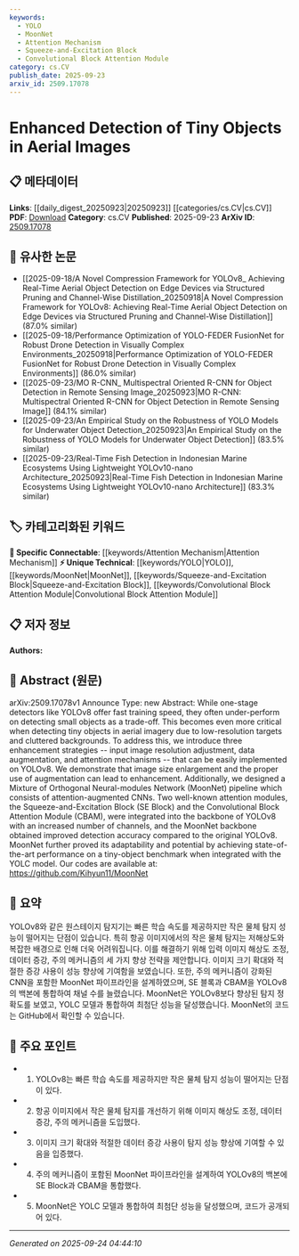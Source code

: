 ```yaml
---
keywords:
  - YOLO
  - MoonNet
  - Attention Mechanism
  - Squeeze-and-Excitation Block
  - Convolutional Block Attention Module
category: cs.CV
publish_date: 2025-09-23
arxiv_id: 2509.17078
---
```


<!-- KEYWORD_LINKING_METADATA:
{
  "processed_timestamp": "2025-09-24T04:44:10.837658",
  "vocabulary_version": "1.0",
  "selected_keywords": [
    "YOLO",
    "MoonNet",
    "Attention Mechanism",
    "Squeeze-and-Excitation Block",
    "Convolutional Block Attention Module"
  ],
  "rejected_keywords": [],
  "similarity_scores": {
    "YOLO": 0.85,
    "MoonNet": 0.8,
    "Attention Mechanism": 0.9,
    "Squeeze-and-Excitation Block": 0.8,
    "Convolutional Block Attention Module": 0.8
  },
  "extraction_method": "AI_prompt_based",
  "budget_applied": true,
  "candidates_json": {
    "candidates": [
      {
        "surface": "YOLOv8",
        "canonical": "YOLO",
        "aliases": [
          "YOLOv8",
          "You Only Look Once"
        ],
        "category": "unique_technical",
        "rationale": "YOLO is a well-known object detection framework, and its mention helps link to discussions on object detection techniques.",
        "novelty_score": 0.7,
        "connectivity_score": 0.9,
        "specificity_score": 0.8,
        "link_intent_score": 0.85
      },
      {
        "surface": "MoonNet",
        "canonical": "MoonNet",
        "aliases": [
          "Mixture of Orthogonal Neural-modules Network"
        ],
        "category": "unique_technical",
        "rationale": "MoonNet is a novel architecture introduced in this paper, providing a unique contribution to the field.",
        "novelty_score": 0.9,
        "connectivity_score": 0.7,
        "specificity_score": 0.9,
        "link_intent_score": 0.8
      },
      {
        "surface": "Attention Mechanisms",
        "canonical": "Attention Mechanism",
        "aliases": [
          "Attention Module"
        ],
        "category": "specific_connectable",
        "rationale": "Attention mechanisms are crucial for enhancing model performance, linking to broader discussions on model improvement.",
        "novelty_score": 0.5,
        "connectivity_score": 0.85,
        "specificity_score": 0.7,
        "link_intent_score": 0.9
      },
      {
        "surface": "Squeeze-and-Excitation Block",
        "canonical": "Squeeze-and-Excitation Block",
        "aliases": [
          "SE Block"
        ],
        "category": "unique_technical",
        "rationale": "The SE Block is a specific attention module that enhances model performance, relevant for linking to attention mechanism discussions.",
        "novelty_score": 0.65,
        "connectivity_score": 0.75,
        "specificity_score": 0.85,
        "link_intent_score": 0.8
      },
      {
        "surface": "Convolutional Block Attention Module",
        "canonical": "Convolutional Block Attention Module",
        "aliases": [
          "CBAM"
        ],
        "category": "unique_technical",
        "rationale": "CBAM is a specific attention module that enhances model performance, relevant for linking to attention mechanism discussions.",
        "novelty_score": 0.7,
        "connectivity_score": 0.75,
        "specificity_score": 0.85,
        "link_intent_score": 0.8
      }
    ],
    "ban_list_suggestions": [
      "enhancement strategies",
      "state-of-the-art performance"
    ]
  },
  "decisions": [
    {
      "candidate_surface": "YOLOv8",
      "resolved_canonical": "YOLO",
      "decision": "linked",
      "scores": {
        "novelty": 0.7,
        "connectivity": 0.9,
        "specificity": 0.8,
        "link_intent": 0.85
      }
    },
    {
      "candidate_surface": "MoonNet",
      "resolved_canonical": "MoonNet",
      "decision": "linked",
      "scores": {
        "novelty": 0.9,
        "connectivity": 0.7,
        "specificity": 0.9,
        "link_intent": 0.8
      }
    },
    {
      "candidate_surface": "Attention Mechanisms",
      "resolved_canonical": "Attention Mechanism",
      "decision": "linked",
      "scores": {
        "novelty": 0.5,
        "connectivity": 0.85,
        "specificity": 0.7,
        "link_intent": 0.9
      }
    },
    {
      "candidate_surface": "Squeeze-and-Excitation Block",
      "resolved_canonical": "Squeeze-and-Excitation Block",
      "decision": "linked",
      "scores": {
        "novelty": 0.65,
        "connectivity": 0.75,
        "specificity": 0.85,
        "link_intent": 0.8
      }
    },
    {
      "candidate_surface": "Convolutional Block Attention Module",
      "resolved_canonical": "Convolutional Block Attention Module",
      "decision": "linked",
      "scores": {
        "novelty": 0.7,
        "connectivity": 0.75,
        "specificity": 0.85,
        "link_intent": 0.8
      }
    }
  ]
}
-->

# Enhanced Detection of Tiny Objects in Aerial Images

## 📋 메타데이터

**Links**: [[daily_digest_20250923|20250923]] [[categories/cs.CV|cs.CV]]
**PDF**: [Download](https://arxiv.org/pdf/2509.17078.pdf)
**Category**: cs.CV
**Published**: 2025-09-23
**ArXiv ID**: [2509.17078](https://arxiv.org/abs/2509.17078)

## 🔗 유사한 논문
- [[2025-09-18/A Novel Compression Framework for YOLOv8_ Achieving Real-Time Aerial Object Detection on Edge Devices via Structured Pruning and Channel-Wise Distillation_20250918|A Novel Compression Framework for YOLOv8: Achieving Real-Time Aerial Object Detection on Edge Devices via Structured Pruning and Channel-Wise Distillation]] (87.0% similar)
- [[2025-09-18/Performance Optimization of YOLO-FEDER FusionNet for Robust Drone Detection in Visually Complex Environments_20250918|Performance Optimization of YOLO-FEDER FusionNet for Robust Drone Detection in Visually Complex Environments]] (86.0% similar)
- [[2025-09-23/MO R-CNN_ Multispectral Oriented R-CNN for Object Detection in Remote Sensing Image_20250923|MO R-CNN: Multispectral Oriented R-CNN for Object Detection in Remote Sensing Image]] (84.1% similar)
- [[2025-09-23/An Empirical Study on the Robustness of YOLO Models for Underwater Object Detection_20250923|An Empirical Study on the Robustness of YOLO Models for Underwater Object Detection]] (83.5% similar)
- [[2025-09-23/Real-Time Fish Detection in Indonesian Marine Ecosystems Using Lightweight YOLOv10-nano Architecture_20250923|Real-Time Fish Detection in Indonesian Marine Ecosystems Using Lightweight YOLOv10-nano Architecture]] (83.3% similar)

## 🏷️ 카테고리화된 키워드
**🔗 Specific Connectable**: [[keywords/Attention Mechanism|Attention Mechanism]]
**⚡ Unique Technical**: [[keywords/YOLO|YOLO]], [[keywords/MoonNet|MoonNet]], [[keywords/Squeeze-and-Excitation Block|Squeeze-and-Excitation Block]], [[keywords/Convolutional Block Attention Module|Convolutional Block Attention Module]]

## 📋 저자 정보

**Authors:** 

## 📄 Abstract (원문)

arXiv:2509.17078v1 Announce Type: new 
Abstract: While one-stage detectors like YOLOv8 offer fast training speed, they often under-perform on detecting small objects as a trade-off. This becomes even more critical when detecting tiny objects in aerial imagery due to low-resolution targets and cluttered backgrounds. To address this, we introduce three enhancement strategies -- input image resolution adjustment, data augmentation, and attention mechanisms -- that can be easily implemented on YOLOv8. We demonstrate that image size enlargement and the proper use of augmentation can lead to enhancement. Additionally, we designed a Mixture of Orthogonal Neural-modules Network (MoonNet) pipeline which consists of attention-augmented CNNs. Two well-known attention modules, the Squeeze-and-Excitation Block (SE Block) and the Convolutional Block Attention Module (CBAM), were integrated into the backbone of YOLOv8 with an increased number of channels, and the MoonNet backbone obtained improved detection accuracy compared to the original YOLOv8. MoonNet further proved its adaptability and potential by achieving state-of-the-art performance on a tiny-object benchmark when integrated with the YOLC model. Our codes are available at: https://github.com/Kihyun11/MoonNet

## 📝 요약

YOLOv8와 같은 원스테이지 탐지기는 빠른 학습 속도를 제공하지만 작은 물체 탐지 성능이 떨어지는 단점이 있습니다. 특히 항공 이미지에서의 작은 물체 탐지는 저해상도와 복잡한 배경으로 인해 더욱 어려워집니다. 이를 해결하기 위해 입력 이미지 해상도 조정, 데이터 증강, 주의 메커니즘의 세 가지 향상 전략을 제안합니다. 이미지 크기 확대와 적절한 증강 사용이 성능 향상에 기여함을 보였습니다. 또한, 주의 메커니즘이 강화된 CNN을 포함한 MoonNet 파이프라인을 설계하였으며, SE 블록과 CBAM을 YOLOv8의 백본에 통합하여 채널 수를 늘렸습니다. MoonNet은 YOLOv8보다 향상된 탐지 정확도를 보였고, YOLC 모델과 통합하여 최첨단 성능을 달성했습니다. MoonNet의 코드는 GitHub에서 확인할 수 있습니다.

## 🎯 주요 포인트

- 1. YOLOv8는 빠른 학습 속도를 제공하지만 작은 물체 탐지 성능이 떨어지는 단점이 있다.
- 2. 항공 이미지에서 작은 물체 탐지를 개선하기 위해 이미지 해상도 조정, 데이터 증강, 주의 메커니즘을 도입했다.
- 3. 이미지 크기 확대와 적절한 데이터 증강 사용이 탐지 성능 향상에 기여할 수 있음을 입증했다.
- 4. 주의 메커니즘이 포함된 MoonNet 파이프라인을 설계하여 YOLOv8의 백본에 SE Block과 CBAM을 통합했다.
- 5. MoonNet은 YOLC 모델과 통합하여 최첨단 성능을 달성했으며, 코드가 공개되어 있다.


---

*Generated on 2025-09-24 04:44:10*